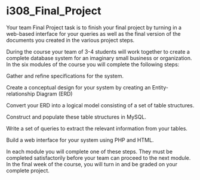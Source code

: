 # i308_Final_Project
Your team Final Project task is to finish your final project by turning in a web-based interface for your queries as well as the final version of the documents you created in the various project steps.

During the course your team of 3-4 students will work together to create a complete database system for an imaginary small business or organization. In the six modules of the course you will complete the following steps:

Gather and refine specifications for the system.

Create a conceptual design for your system by creating an Entity-relationship Diagram (ERD)

Convert your ERD into a logical model consisting of a set of table structures.

Construct and populate these table structures in MySQL.

Write a set of queries to extract the relevant information from your tables.

Build a web interface for your system using PHP and HTML.

In each module you will complete one of these steps. They must be completed satisfactorily before your team can proceed to the next module. In the final week of the course, you will turn in and be graded on your complete project.
